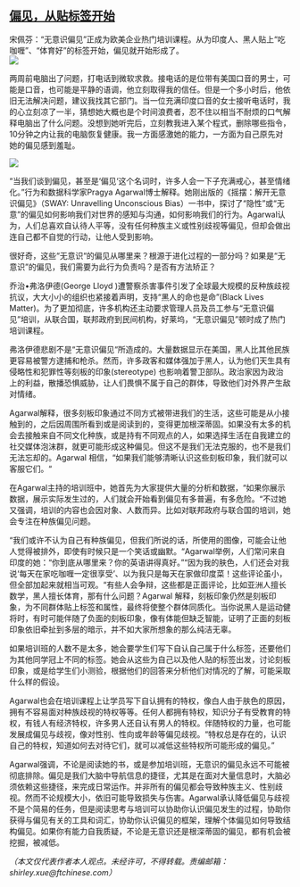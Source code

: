 <!--1593546746000-->
[偏见，从贴标签开始](https://cn.ft.com/story/001088344?full=y)
------

<div></div><div class="story-lead">宋佩芬：“无意识偏见”正成为欧美企业热门培训课程。从为印度人、黑人贴上“吃咖喱”、“体育好”的标签开始，偏见就开始形成了。</div><div class=" story-image image"><img src="https://thumbor.ftacademy.cn/unsafe/1340x754/https://thumbor.ftacademy.cn/unsafe/picture/5/000096155_piclink.jpg"></div><div class="story-body"><div id="story-body-container"><p>两周前电脑出了问题，打电话到微软求救。接电话的是位带有美国口音的男士，可能是口音，也可能是平静的语调，他立刻取得我的信任。但是一个多小时后，他依旧无法解决问题，建议我找其它部门。当一位充满印度口音的女士接听电话时，我的心立刻凉了一半，猜想她大概也是个时间浪费者，忍不住以相当不耐烦的口气解释电脑出了什么问题。没想到她听完后，立刻教我进入某个程式，删除哪些指令，10分钟之内让我的电脑恢复健康。我一方面感激她的能力，一方面为自己原先对她的偏见感到羞耻。</p><div class="pic"><img src="https://thumbor.ftacademy.cn/unsafe/picture/6/000096576_piclink.jpg"></div><p>“当我们谈到偏见，甚至是‘偏见‘这个名词时，许多人会一下子充满戒心，甚至情绪化。”行为和数据科学家Pragya Agarwal博士解释。她刚出版的《摇摆：解开无意识偏见》（SWAY: Unravelling Unconscious Bias）一书中，探讨了“隐性”或“无意”的偏见如何影响我们对世界的感知与沟通，如何影响我们的行为。Agarwal认为，人们总喜欢自认待人平等，没有任何种族主义或性别歧视等偏见，但却会做出连自己都不自觉的行动，让他人受到影响。</p><p>很好奇，这些“无意识“的偏见从哪里来？根源于进化过程的一部分吗？如果是“无意识”的偏见，我们需要为此行为负责吗？是否有方法矫正？</p><p>乔治•弗洛伊德(George Lloyd )遭警察杀害事件引发了全球最大规模的反种族歧视抗议，大大小小的组织也紧接着声明，支持“黑人的命也是命”(Black Lives Matter)。为了更加彻底，许多机构还主动要求管理人员及员工参与“无意识偏见”培训，从联合国，联邦政府到民间机构，好莱坞，“无意识偏见”顿时成了热门培训课程。</p><div  data-o-ads-name="mpu-middle1" class="o-ads in-article-advert" data-o-ads-formats-default="false"  data-o-ads-formats-small="FtcMobileMpu"  data-o-ads-formats-medium="FtcMpu" data-o-ads-formats-large="FtcMpu" data-o-ads-formats-extra="FtcMpu" data-o-ads-targeting="cnpos=middle1;" data-cy='[{"devices":["PC","iPhoneWeb","AndroidWeb","iPhoneApp","AndroidApp"],"pattern":"MPU","position":"Middle1","container":"mpuInStory"}]'></div><p>弗洛伊德悲剧不是“无意识偏见“所造成的。大量数据显示在美国，黑人比其他民族更容易被警方逮捕和枪杀。然而，许多政客和媒体强加于黑人，认为他们天生具有侵略性和犯罪性等刻板的印象(stereotype) 也影响着警卫部队。政治家因为政治上的利益，散播恐惧威胁，让人们畏惧不属于自己的群体，导致他们对外界产生敌对情绪。</p><p>Agarwal解释，很多刻板印象通过不同方式被带进我们的生活，这些可能是从小接触到的，之后因周围所看到或是阅读到的，变得更加根深蒂固。如果没有太多的机会去接触来自不同文化种族，或是持有不同观点的人，如果选择生活在自我建立的社交媒体泡沫群，就更可能形成这种偏见。但这不是我们无法克服的，也不是我们无法忘却的。Agarwal 相信，“如果我们能够清晰认识这些刻板印象，我们就可以客服它们。“</p><p>在Agarwal主持的培训班中，她首先为大家提供大量的分析和数据，“如果你展示数据，展示实际发生过的，人们就会开始看到偏见有多普遍，有多危险。“不过她又强调，培训的内容也会因对象、人数而异。比如对联邦政府与联合国的培训，她会专注在种族偏见问题。</p><p>“我们或许不认为自己有种族偏见，但我们所说的话，所使用的图像，可能会让他人觉得被排外，即使有时候只是一个笑话或幽默。“Agarwal举例，人们常问来自印度的她：“你到底从哪里来？你的英语讲得真好。”“因为我的肤色，人们还会对我说‘每天在家吃咖喱一定很享受’、以为我只是每天在家做印度菜！这些评论虽小，但全部加起来就相当可观。“有些人会争辩，这些都是正面评论，比如亚洲人擅长数学，黑人擅长体育，那有什么问题？Agarwal 解释，刻板印象仍然是刻板印象，为不同群体贴上标签和属性，最终将使整个群体同质化。当你说黑人是运动健将时，有时可能伴随了负面的刻板印象，像有体能但缺乏智能，证明了正面的刻板印象依旧牵扯到多层的暗示，并不如大家所想象的那么纯洁无辜。</p><p>如果培训班的人数不是太多，她会要学生们写下自认自己属于什么标签，还要他们为其他同学冠上不同的标签。她会从这些为自己以及他人贴的标签出发，讨论刻板印象，或是给学生们小测验，根据他们的回答来分析他们对情况的了解，可能采取什么样的假设。</p><p>Agarwal也会在培训课程上让学员写下自认拥有的特权，像白人由于肤色的原因，拥有不容易面对种族歧视的特权等等。任何人都拥有特权，知识分子有受教育的特权，有钱人有经济特权，许多男人还自认有男人的特权。伴随特权的力量，也可能发展成偏见与歧视，像对性别、性向或年龄等偏见歧视。“特权总是存在的，认识自己的特权，知道如何去对待它们，就可以减低这些特权所可能形成的偏见。”</p><div data-o-ads-name="mpu-middle2" class="o-ads in-article-advert" data-o-ads-formats-default="false"  data-o-ads-formats-small="FtcMobileMpu"  data-o-ads-formats-medium="false" data-o-ads-formats-large="false" data-o-ads-formats-extra="false" data-o-ads-targeting="cnpos=middle2;" data-cy='[{"devices":["iPhoneWeb","AndroidWeb","iPhoneApp","AndroidApp"],"pattern":"MPU","position":"Middle2","container":"mpuInStory"}]'></div><p>Agarwal强调，不论是阅读她的书，或是参加培训班，无意识的偏见永远不可能被彻底排除。偏见是我们大脑中导航信息的捷径，尤其是在面对大量信息时，大脑必须依赖这些捷径，来完成日常运作。并非所有的偏见都会导致种族主义、性别歧视。然而不论规模大小，依旧可能导致损失与伤害。Agarwal承认降低偏见与歧视不是个简易的任务，但是阅读思考与培训可以协助你认识偏见发生的过程，协助你获得与偏见有关的工具和词汇，协助你认识偏见的框架，理解个体偏见如何导致结构偏见。如果你有能力自我质疑，不论是无意识还是根深蒂固的偏见，都有机会被挖掘，被减低。</p><p><i>（本文仅代表作者本人观点。未经许可，不得转载。责编邮箱：shirley.xue@ftchinese.com）</i></p></div><div class="clearfloat"></div></div>
